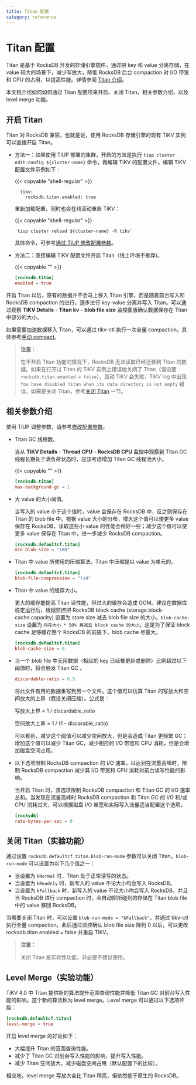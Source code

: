 ```yaml
---
title: Titan 配置
category: reference
---
```


# Titan 配置

Titan 是基于 RocksDB 开发的存储引擎插件，通过把 key 和 value 分离存储，在 value 较大的场景下，减少写放大，降低 RocksDB 后台 compaction 对 I/O 带宽和 CPU 的占用，以提高性能。详情参阅 [Titan 介绍](/reference/titan/overview.md)。

本文档介绍如何如何通过 Titan 配置项来开启、关闭 Titan，相关参数介绍，以及 level merge 功能。

## 开启 Titan

Titan 对 RocksDB 兼容，也就是说，使用 RocksDB 存储引擎的现有 TiKV 实例可以直接开启 Titan。

+ 方法一：如果使用 TiUP 部署的集群，开启的方法是执行 `tiup cluster edit-config ${cluster-name}` 命令，再编辑 TiKV 的配置文件。编辑 TiKV 配置文件示例如下：

    {{< copyable "shell-regular" >}}

    ```shell
      tikv:
        rocksdb.titan.enabled: true
    ```

    重新加载配置，同时也会在线滚动重启 TiKV：

    {{< copyable "shell-regular" >}}

    ```shell
    `tiup cluster reload ${cluster-name} -R tikv`
    ```

    具体命令，可参考[通过 TiUP 修改配置参数](/how-to/maintain/tiup-operations.md#修改配置参数)。

+ 方法二：直接编辑 TiKV 配置文件开启 Titan（线上环境不推荐)。

    {{< copyable "" >}}

    ``` toml
    [rocksdb.titan]
    enabled = true
    ```

开启 Titan 以后，原有的数据并不会马上移入 Titan 引擎，而是随着前台写入和 RocksDB compaction 的进行，逐步进行 key-value 分离并写入 Titan。可以通过观察 **TiKV Details** - **Titan kv** - **blob file size** 监控面版确认数据保存在 Titan 中部分的大小。

如果需要加速数据移入 Titan，可以通过 tikv-ctl 执行一次全量 compaction，具体参考[手动 compact](/reference/tools/tikv-control.md###手动-compact-整个-TiKV-集群的数据)。

> **注意：**
>
> 在不开启 Titan 功能的情况下，RocksDB 无法读取已经迁移到 Titan 的数据。如果在打开过 Titan 的 TiKV 实例上错误地关闭了 Titan（误设置 `rocksdb.titan.enabled = false`），启动 TiKV 会失败，TiKV log 中出现 `You have disabled titan when its data directory is not empty` 错误。如需要关闭 Titan，参考[关闭 Titan](#关闭-titan实验性) 一节。

## 相关参数介绍

使用 TiUP 调整参数，请参考[修改配置参数](/how-to/maintain/tiup-operations.md#修改配置参数)。

+ Titan GC 线程数。

    当从 **TiKV Details** - **Thread CPU** - **RocksDB CPU** 监控中观察到 Titan GC 线程长期处于满负荷状态时，应该考虑增加 Titan GC 线程池大小。

    {{< copyable "" >}}

    ```toml
    [rocksdb.titan]
    max-background-gc = 1
    ```

+ 大 value 的大小阈值。

    当写入的 value 小于这个值时，value 会保存在 RocksDB 中，反之则保存在 Titan 的 blob file 中。根据 value 大小的分布，增大这个值可以使更多 value 保存在 RocksDB，读取这些小 value 的性能会稍好一些；减少这个值可以使更多 value 保存在 Titan 中，进一步减少 RocksDB compaction。

    ```toml
    [rocksdb.defaultcf.titan]
    min-blob-size = "1KB"
    ```

+ Titan 中 value 所使用的压缩算法。Titan 中压缩是以 value 为单元的。

    ```toml
    [rocksdb.defaultcf.titan]
    blob-file-compression = "lz4"
    ```

+ Titan 中 value 的缓存大小。

    更大的缓存能提高 Titan 读性能，但过大的缓存会造成 OOM。建议在数据库稳定运行后，根据监控把 RocksDB block cache (storage.block-cache.capacity) 设置为 store size 减去 blob file size 的大小，`blob-cache-size` 设置为 `内存大小 * 50% 再减去 block cache 的大小`。这是为了保证 block cache 足够缓存整个 RocksDB 的前提下，blob cache 尽量大。

    ```toml
    [rocksdb.defaultcf.titan]
    blob-cache-size = 0
    ```

+ 当一个 blob file 中无用数据（相应的 key 已经被更新或删除）比例超过以下阈值时，将会触发 Titan GC 。

    ```toml
    discardable-ratio = 0.5
    ```

    将此文件有用的数据重写到另一个文件。这个值可以估算 Titan 的写放大和空间放大的上界（假设关闭压缩）。公式是：

    写放大上界 = 1 / discardable_ratio

    空间放大上界 = 1 / (1 - discarable_ratio)

    可以看到，减少这个阈值可以减少空间放大，但是会造成 Titan 更频繁 GC；增加这个值可以减少 Titan GC，减少相应的 I/O 带宽和 CPU 消耗，但是会增加磁盘空间占用。

+ 以下选项限制 RocksDB compaction 的 I/O 速率，以达到在流量高峰时，限制 RocksDB compaction 减少其 I/O 带宽和 CPU 消耗对前台读写性能的影响。

    当开启 Titan 时，该选项限制 RocksDB compaction 和 Titan GC 的 I/O 速率总和。当发现在流量高峰时 RocksDB compaction 和 Titan GC 的 I/O 和/或 CPU 消耗过大，可以根据磁盘 I/O 带宽和实际写入流量适当配置这个选项。

    ```toml
    [rocksdb]
    rate-bytes-per-sec = 0
    ```

## 关闭 Titan（实验功能）

通过设置 `rocksdb.defaultcf.titan.blob-run-mode` 参数可以关闭 Titan。`blob-run-mode` 可以设置为以下几个值之一：

- 当设置为 `kNormal` 时，Titan 处于正常读写的状态。
- 当设置为 `kReadnly` 时，新写入的 value 不论大小均会写入 RocksDB。
- 当设置为 `kFallback` 时，新写入的 value 不论大小均会写入 RocksDB，并且当 RocksDB 进行 compaction 时，会自动把所碰到的存储在 Titan blob file 中的 value 移回 RocksDB。

当需要关闭 Titan 时，可以设置 `blob-run-mode = "kFallback"`，并通过 tikv-ctl 执行全量 compaction。此后通过监控确认 blob file size 降到 0 以后，可以更改 rocksdb.titan.enabled = false 并重启 TiKV。

> **注意：**
>
> 关闭 Titan 是实验性功能，非必要不建议使用。

## Level Merge（实验功能）

TiKV 4.0 中 Titan 提供新的算法提升范围查询性能并降低 Titan GC 对前台写入性能的影响。这个新的算法称为 level merge。Level merge 可以通过以下选项开启：

```toml
[rocksdb.defaultcf.titan]
level-merge = true
```

开启 level merge 的好处如下：

- 大幅提升 Titan 的范围查询性能。
- 减少了 Titan GC 对前台写入性能的影响，提升写入性能。
- 减少 Titan 空间放大，减少磁盘空间占用（默认配置下的比较）。

相应地，level merge 写放大会比 Titan 稍高，但依然低于原生的 RocksDB。
